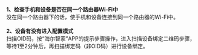 <b>1、检查手机和设备是否在同一个路由器Wi-Fi中</b><br>
没在同一个路由器下的话，使手机和设备连接到同一个路由器的Wi-Fi中。<br><br>
<b>2、设备有没有进入配置模式</b><br>
扫描OID码，按“海尔智家”APP的提示步骤操作，进入扫描设备绑定二维码步骤，等待1至2分钟后，再扫描绑定码（非OID码）进行设备绑定。
